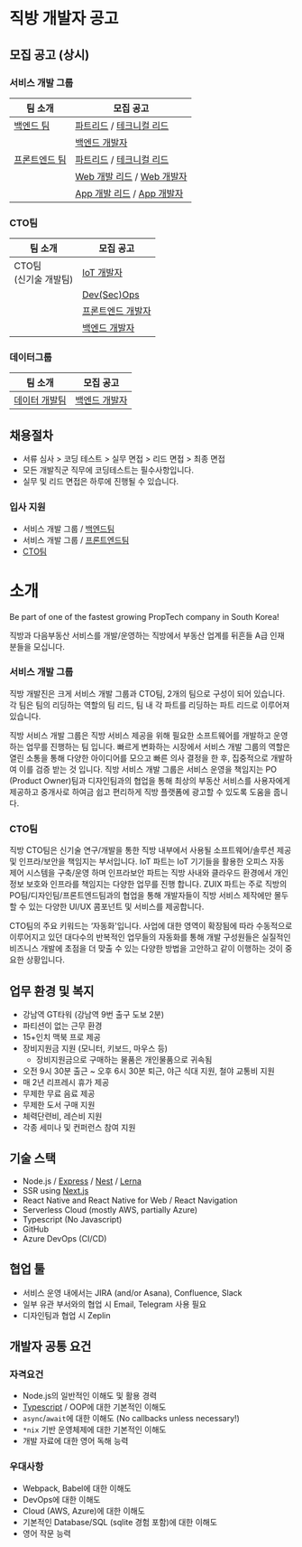 # 직방 개발자 공고

## 모집 공고 (상시)

### 서비스 개발 그룹

| 팀 소개                             | 모집 공고                                                             |
| ------------- | --------------------------------------------------------------------- |
| [백엔드 팀](./dev-be/README.md)     | [파트리드](./dev-be/lead.md) / [테크니컬 리드](./dev-be/tech-lead.md) |
|                                     | [백엔드 개발자](./dev-be/developer.md)                                |
| [프론트엔드 팀](./dev-fe/README.md) | [파트리드](./dev-fe/lead.md) / [테크니컬 리드](./dev-fe/tech-lead.md) |
|                                      | [Web 개발 리드](./dev-fe/web.md) / [Web 개발자](./dev-fe/web.md)      |
|                                      | [App 개발 리드](./dev-fe/app.md) / [App 개발자](./dev-fe/app.md)      |


### CTO팀

| 팀 소개         | 모집 공고                                        |
| ---------- | ------------------------------------------------- |
| CTO팀<br>(신기술 개발팀) | [IoT 개발자](./cto-iot/iot-developer.md)  |
|            | [Dev(Sec)Ops](./cto-isms/devsecops.md) |
|            | [프론트엔드 개발자](./cto-zuix/frontend-developer.md)        |
|            | [백엔드 개발자](./cto-zuix/backend-developer.md)         |

### 데이터그룹

| 팀 소개         | 모집 공고                                        |
| ---------- | ------------------------------------------------- |
| [데이터 개발팀](./data-dev/README.md) | [백엔드 개발자](./data-dev/backend.md)  |

## 채용절차

- 서류 심사 > 코딩 테스트 > 실무 면접 > 리드 면접 > 최종 면접
- 모든 개발직군 직무에 코딩테스트는 필수사항입니다.
- 실무 및 리드 면접은 하루에 진행될 수 있습니다.

### 입사 지원
- 서비스 개발 그룹 / [백엔드팀](https://forms.gle/ojHDzTfrVeFiQXcKA)
- 서비스 개발 그룹 / [프론트엔드팀](https://forms.gle/eAsfgs6fcSDWuY4R6)
- [CTO팀](https://forms.gle/nTCq9oXdtQ9k5iqq8)


# 소개

Be part of one of the fastest growing PropTech company in South Korea!

직방과 다음부동산 서비스를 개발/운영하는 직방에서 부동산 업계를 뒤흔들 A급 인재 분들을 모십니다.

### 서비스 개발 그룹

직방 개발진은 크게 서비스 개발 그룹과 CTO팀, 2개의 팀으로 구성이 되어 있습니다. 각 팀은 팀의 리딩하는 역할의 팀 리드, 팀 내 각 파트를 리딩하는 파트 리드로 이루어져 있습니다.

직방 서비스 개발 그룹은 직방 서비스 제공을 위해 필요한 소프트웨어를 개발하고 운영하는 업무를 진행하는 팀 입니다. 빠르게 변화하는 시장에서 서비스 개발 그룹의 역할은 열린 소통을 통해 다양한 아이디어를 모으고 빠른 의사 결정을 한 후, 집중적으로 개발하여 이를 검증 받는 것 입니다. 직방 서비스 개발 그룹은 서비스 운영을 책임지는 PO (Product Owner)팀과 디자인팀과의 협업을 통해 최상의 부동산 서비스를 사용자에게 제공하고 중개사로 하여금 쉽고 편리하게 직방 플랫폼에 광고할 수 있도록 도움을 줍니다.

### CTO팀

직방 CTO팀은 신기술 연구/개발을 통한 직방 내부에서 사용될 소프트웨어/솔루션 제공 및 인프라/보안을 책임지는 부서입니다. IoT 파트는 IoT 기기들을 활용한 오피스 자동 제어 시스템을 구축/운영 하며 인프라보안 파트는 직방 사내와 클라우드 환경에서 개인정보 보호와 인프라를 책임지는 다양한 업무를 진행 합니다. ZUIX 파트는 주로 직방의 PO팀/디자인팀/프론트엔드팀과의 협업을 통해 개발자들이 직방 서비스 제작에만 몰두 할 수 있는 다양한 UI/UX 콤포넌트 및 서비스를 제공합니다.

CTO팀의 주요 키워드는 ‘자동화'입니다. 사업에 대한 영역이 확장됨에 따라 수동적으로 이루어지고 있던 대다수의 반복적인 업무들의 자동화를 통해 개발 구성원들은 실질적인 비즈니스 개발에 초점을 더 맞출 수 있는 다양한 방법을 고안하고 같이 이행하는 것이 중요한 상황입니다.

## 업무 환경 및 복지

* 강남역 GT타워 (강남역 9번 출구 도보 2분)
* 파티션이 없는 근무 환경
* 15+인치 맥북 프로 제공
* 장비지원금 지원 (모니터, 키보드, 마우스 등)
  * 장비지원금으로 구매하는 물품은 개인물품으로 귀속됨
* 오전 9시 30분 출근 ~ 오후 6시 30분 퇴근, 야근 식대 지원, 철야 교통비 지원
* 매 2년 리프레시 휴가 제공
* 무제한 무료 음료 제공
* 무제한 도서 구매 지원
* 체력단련비, 레슨비 지원
* 각종 세미나 및 컨퍼런스 참여 지원

## 기술 스택

* Node.js / [Express](https://expressjs.com/) / [Nest](https://nestjs.com/) / [Lerna](https://github.com/lerna/lerna)
* SSR using [Next.js](https://nextjs.org/)
* React Native and React Native for Web / React Navigation
* Serverless Cloud (mostly AWS, partially Azure)
* Typescript (No Javascript)
* GitHub
* Azure DevOps (CI/CD)

## 협업 툴

* 서비스 운영 내에서는 JIRA (and/or Asana), Confluence, Slack
* 일부 유관 부서와의 협업 시 Email, Telegram 사용 필요
* 디자인팀과 협업 시 Zeplin

## 개발자 공통 요건

### 자격요건

* Node.js의 일반적인 이해도 및 활용 경력
* [Typescript](https://www.typescriptlang.org/) / OOP에 대한 기본적인 이해도
* `async`/`await`에 대한 이해도 (No callbacks unless necessary!)
* `*nix` 기반 운영체제에 대한 기본적인 이해도
* 개발 자료에 대한 영어 독해 능력

### 우대사항

* Webpack, Babel에 대한 이해도
* DevOps에 대한 이해도
* Cloud (AWS, Azure)에 대한 이해도
* 기본적인 Database/SQL (sqlite 경험 포함)에 대한 이해도
* 영어 작문 능력
